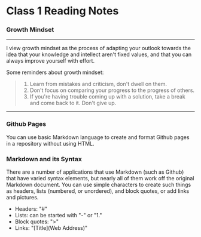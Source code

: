 # Class 1 Reading Notes

### Growth Mindset

***

I view growth mindset as the process of adapting your outlook towards the idea that your knowledge and intellect aren't fixed values, and that you can always improve yourself with effort.

Some reminders about growth mindset:

>1. Learn from mistakes and criticism, don't dwell on them.
>2. Don't focus on comparing your progress to the progress of others.
>3. If you're having trouble coming up with a solution, take a break and come back to it.  Don't give up.

***

### Github Pages

You can use basic Markdown language to create and format Github pages in a repository without using HTML.  

### Markdown and its Syntax

There are a number of applications that use Markdown (such as Github) that have varied syntax elements, but nearly all of them work off the original Markdown document.
You can use simple characters to create such things as headers, lists (numbered, or unordered), and block quotes, or add links and pictures.

- Headers: "#"
- Lists: can be started with "-" or "1."
- Block quotes: ">"
- Links: "\[Title]\(Web Address)"
